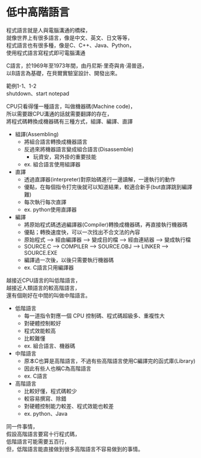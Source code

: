 # 低中高階語言
程式語言就是人與電腦溝通的橋樑，  
就像世界上有很多語言，像是中文、英文、日文等等，  
程式語言也有很多種，像是C、C++、Java、Python，  
使用程式語言寫程式即可電腦溝通  

C語言，於1969年至1973年間，由丹尼斯·里奇與肯·湯普遜，  
以B語言為基礎，在貝爾實驗室設計、開發出來。  

範例1-1、1-2  
shutdown、start notepad  

CPU只看得懂一種語言，叫做機器碼(Machine code)，  
所以需要跟CPU溝通的話就需要翻譯的存在，  
將程式碼轉換成機器碼有三種方式，組譯、編譯、直譯  

* 組譯(Assembling)
  * 將組合語言轉換成機器語言
  * 反過來將機器語言變成組合語言(Disassemble)
    * 玩資安，寫外掛的重要技能
  * ex. 組合語言使用組譯器
* 直譯
  * 透過直譯器(interpreter)對原始碼進行一邊讀解，一邊執行的動作
  * 優點，在每個指令打完後就可以知道結果，較適合新手(but直譯跳到編譯難)
  * 每次執行每次直譯
  * ex. python使用直譯器
* 編譯
  * 將原始程式碼透過編譯器(Compiler)轉換成機器碼，再直接執行機器碼
  * 優點；轉換速度快，可以一次找出不合文法的內容
  * 原始程式 --> 經由編譯器 --> 變成目的檔 --> 經由連結器 --> 變成執行檔  
  * SOURCE.C --> COMPILER --> SOURCE.OBJ --> LINKER --> SOURCE.EXE  
  * 編譯過一次後，以後只需要執行機器碼
  * ex. C語言只用編譯器

越接近CPU語言的叫低階語言，  
越接近人類語言的較高階語言，  
還有個剛好在中間的叫做中階語言。  
* 低階語言
  * 每一道指令對應一個 CPU 控制碼、程式碼超級多、重複性大
  * 對硬體控制較好
  * 程式效能較高
  * 比較難懂
  * ex. 組合語言、機器碼
* 中階語言
  * 原本C也算是高階語言，不過有些高階語言使用C編譯完的函式庫(Library)
  * 因此有些人也稱C為高階語言
  * ex. C語言
* 高階語言
  * 比較好懂，程式碼較少
  * 較容易撰寫、除錯
  * 對硬體控制能力較差、程式效能也較差
  * ex. python、Java

同一件事情，  
假設高階語言要寫十行程式碼，  
低階語言可能需要五百行，  
但，低階語言能直接做到很多高階語言不容易做到的事情。  
